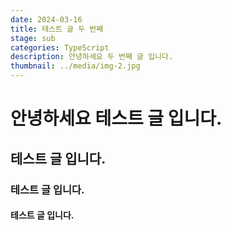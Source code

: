 ```yaml
---
date: 2024-03-16
title: 테스트 글 두 번째
stage: sub
categories: TypeScript
description: 안녕하세요 두 번째 글 입니다.
thumbnail: ../media/img-2.jpg
---
```

# 안녕하세요 테스트 글 입니다.

## 테스트 글 입니다.

### 테스트 글 입니다.

#### 테스트 글 입니다.

